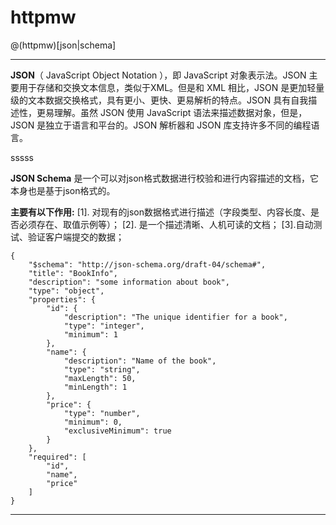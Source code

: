 # httpmw

@(httpmw)[json|schema]

----------------------------------------------------------

**JSON**（ JavaScript Object Notation ），即 JavaScript 对象表示法。JSON 主要用于存储和交换文本信息，类似于XML。但是和 XML 相比，JSON 是更加轻量级的文本数据交换格式，具有更小、更快、更易解析的特点。JSON 具有自我描述性，更易理解。虽然 JSON 使用 JavaScript 语法来描述数据对象，但是，JSON 是独立于语言和平台的。JSON 解析器和 JSON 库支持许多不同的编程语言。

sssss

**JSON Schema** 是一个可以对json格式数据进行校验和进行内容描述的文档，它本身也是基于json格式的。

**主要有以下作用:**
[1]. 对现有的json数据格式进行描述（字段类型、内容长度、是否必须存在、取值示例等）；
[2]. 是一个描述清晰、人机可读的文档；
[3].自动测试、验证客户端提交的数据；

```
{
    "$schema": "http://json-schema.org/draft-04/schema#",
    "title": "BookInfo",
    "description": "some information about book",
    "type": "object",
    "properties": {
        "id": {
            "description": "The unique identifier for a book",
            "type": "integer",
            "minimum": 1
        },
        "name": {
            "description": "Name of the book",
            "type": "string",
            "maxLength": 50,
            "minLength": 1
        },
        "price": {
            "type": "number",
            "minimum": 0,
            "exclusiveMinimum": true
        }
    },
    "required": [
        "id",
        "name",
        "price"
    ]
}
```
------------------------
